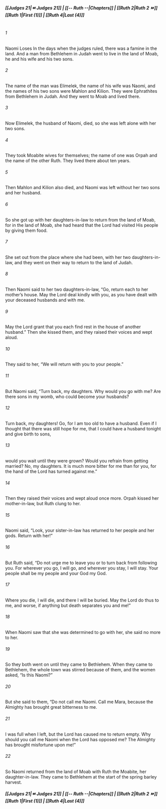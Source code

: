 
##### **[[Judges 21|⏪ Judges 21]] | [[-- Ruth --|Chapters]] | [[Ruth 2|Ruth 2 ⏩]]**<br>**[[Ruth 1|First (1)]] | [[Ruth 4|Last (4)]]**<br><br>
###### 1
Naomi Loses In the days when the judges ruled, there was a famine in the land. And a man from Bethlehem in Judah went to live in the land of Moab, he and his wife and his two sons.
###### 2
The name of the man was Elimelek, the name of his wife was Naomi, and the names of his two sons were Mahlon and Kilion. They were Ephrathites from Bethlehem in Judah. And they went to Moab and lived there.
###### 3
Now Elimelek, the husband of Naomi, died, so she was left alone with her two sons.
###### 4
They took Moabite wives for themselves; the name of one was Orpah and the name of the other Ruth. They lived there about ten years.
###### 5
Then Mahlon and Kilion also died, and Naomi was left without her two sons and her husband.
###### 6
So she got up with her daughters-in-law to return from the land of Moab, for in the land of Moab, she had heard that the Lord had visited His people by giving them food.
###### 7
She set out from the place where she had been, with her two daughters-in-law, and they went on their way to return to the land of Judah.
###### 8
Then Naomi said to her two daughters-in-law, “Go, return each to her mother’s house. May the Lord deal kindly with you, as you have dealt with your deceased husbands and with me.
###### 9
May the Lord grant that you each find rest in the house of another husband.” Then she kissed them, and they raised their voices and wept aloud.
###### 10
They said to her, “We will return with you to your people.”
###### 11
But Naomi said, “Turn back, my daughters. Why would you go with me? Are there sons in my womb, who could become your husbands?
###### 12
Turn back, my daughters! Go, for I am too old to have a husband. Even if I thought that there was still hope for me, that I could have a husband tonight and give birth to sons,
###### 13
would you wait until they were grown? Would you refrain from getting married? No, my daughters. It is much more bitter for me than for you, for the hand of the Lord has turned against me.”
###### 14
Then they raised their voices and wept aloud once more. Orpah kissed her mother-in-law, but Ruth clung to her.
###### 15
Naomi said, “Look, your sister-in-law has returned to her people and her gods. Return with her!”
###### 16
But Ruth said, “Do not urge me to leave you or to turn back from following you. For wherever you go, I will go, and wherever you stay, I will stay. Your people shall be my people and your God my God.
###### 17
Where you die, I will die, and there I will be buried. May the Lord do thus to me, and worse, if anything but death separates you and me!”
###### 18
When Naomi saw that she was determined to go with her, she said no more to her.
###### 19
So they both went on until they came to Bethlehem. When they came to Bethlehem, the whole town was stirred because of them, and the women asked, “Is this Naomi?”
###### 20
But she said to them, “Do not call me Naomi. Call me Mara, because the Almighty has brought great bitterness to me.
###### 21
I was full when I left, but the Lord has caused me to return empty. Why should you call me Naomi when the Lord has opposed me? The Almighty has brought misfortune upon me!”
###### 22
So Naomi returned from the land of Moab with Ruth the Moabite, her daughter-in-law. They came to Bethlehem at the start of the spring barley harvest.
##### **[[Judges 21|⏪ Judges 21]] | [[-- Ruth --|Chapters]] | [[Ruth 2|Ruth 2 ⏩]]**<br>**[[Ruth 1|First (1)]] | [[Ruth 4|Last (4)]]**
